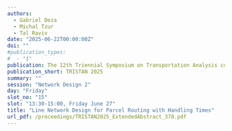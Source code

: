 ```yaml
---
authors:
  - Gabriel Deza
  - Michal Tzur
  - Tal Raviv
date: "2025-06-22T00:00:00Z"
doi: ""
#publication_types:
#  - "1"
publication: The 12th Triennial Symposium on Transportation Analysis conference
publication_short: TRISTAN 2025
summary: ""
session: "Network Design 2"
day: "Friday"
slot_no: "15"
slot: "13:30-15:00, Friday June 27"
title: "Line Network Design for Parcel Routing with Handling Times"
url_pdf: /proceedings/TRISTAN2025_ExtendedAbstract_378.pdf
---
```


